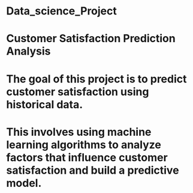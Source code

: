 # Data_science_Project
# Customer Satisfaction Prediction Analysis

 # The goal of this project is to predict customer satisfaction using historical data. 
 # This involves using machine learning algorithms to analyze factors that influence customer satisfaction and build a predictive model.

